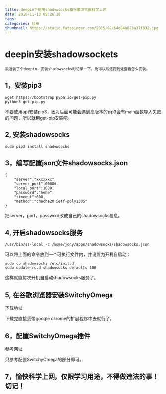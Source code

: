 ```yaml
---
title: deepin下使用shadowsocks和谷歌浏览器科学上网
date: 2018-11-13 09:26:18
tags:
categories: 科技
thumbnail: https://static.fatesinger.com/2015/07/64e84a873a37f832.jpg
---
```


# deepin安装shadowsockets
    最近装了个deepin，安装shadowsocks时记录一下，免得以后还要到处查看怎么安装。

## 1，安装pip3
```
wget https://bootstrap.pypa.io/get-pip.py
python3 get-pip.py
```
不要使用apt安装pip3，因为后面可能会遇到高版本的pip3会有main函数导入失败的问题，所以就用get-pip安装吧。

## 2, 安装shadowsocks
```
sudo pip3 install shadowsocks
```
## 3，编写配置json文件shadowsocks.json
```
{
	"server":"xxxxxxx",
	"server_port":00000,
	"local_port":1080,
	"password":"hehe",
	"timeout":600,
	"method":"chacha20-ietf-poly1305"
}
```
把server，port，password改成自己的shadowsocks信息。


## 4, 开启shadowsocks服务

```
/usr/bin/ss-local -c /home/jony/apps/shadowsocks/shadowsocks.json
```

可以将上面的命令放到一个可执行文件内，并设置为开机自启动：
```
sudo cp shadowsocks /etc/init.d
sudo update-rc.d shadowsocks defaults 100
```
这样就能每次开机自启动shadowsocks服务了。



## 5, 在谷歌浏览器安装SwitchyOmega

[下载地址][1]

下载完直接丢带google chrome的扩展程序中去就行了。

## 6，配置SwitchyOmega插件

[参考网址][2]

只参考配置SwitchyOmega的部分即可。

## 7，愉快科学上网，仅限学习用途，不得做违法的事！切记！

[1]: https://github.com/FelisCatus/SwitchyOmega/releases
[2]: https://www.aliyun.com/jiaocheng/134757.html